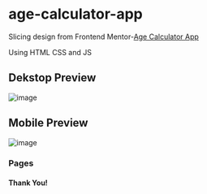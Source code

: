 # age-calculator-app
Slicing design from Frontend Mentor-[Age Calculator App](https://www.frontendmentor.io/challenges/age-calculator-app-dF9DFFpj-Q/hub)

Using HTML CSS and JS

## Dekstop Preview
![image](https://github.com/pandjiaprillian/age-calculator-app/assets/54461403/235e93d7-ade0-42aa-9aca-448160f29978)

## Mobile Preview
![image](https://github.com/pandjiaprillian/age-calculator-app/assets/54461403/457c54de-5655-4b6a-9dfc-a63358efce4c)

### Pages


#### Thank You!
